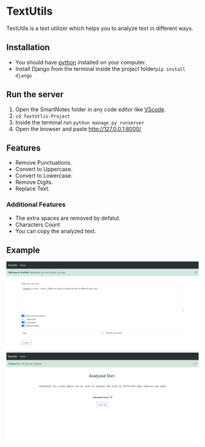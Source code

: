 # TextUtils
TextUtils is a text utilizer which helps you to analyze text in different ways.

## Installation
- You should have [python](https://www.python.org/downloads/) installed on your computer.
- Install Django from the terminal inside the project folder```pip install django```

## Run the server
1. Open the SmartNotes folder in any code editor like [VScode](https://code.visualstudio.com/).
2. ```cd TextUtlis-Project```
3. Inside the terminal run ```python manage.py runserver```
4. Open the browser and paste http://127.0.0.1:8000/

## Features
* Remove Punctuations.
* Convert to Uppercase.
* Convert to Lowercase.
* Remove Digits.
* Replace Text.

### Additional Features
* The extra spaces are removed by defalut.
* Characters Count
* You can copy the analyzed text.

## Example
![Example](/examples/ex1.png)
![Example](/examples/ex2.png)

